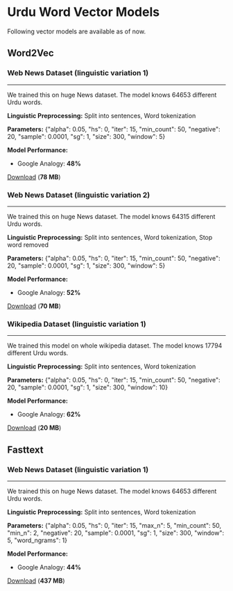 # Urdu Word Vector Models 

Following vector models are available as of now.

## Word2Vec 

### Web News Dataset (linguistic variation 1)
----------------------------------------------------
We trained this on huge News dataset. The model knows 64653 different Urdu words.

**Linguistic Preprocessing:** Split into sentences, Word tokenization

**Parameters:** {"alpha": 0.05, "hs": 0, "iter": 15, "min_count": 50, "negative": 20, "sample": 0.0001, "sg": 1, "size": 300, "window": 5}

**Model Performance:**

- Google Analogy: **48%**

[Download](https://sgp1.digitaloceanspaces.com/urduhack/models/word-vectors/urdu_web_news_vector300_word2vec_linguistic_variation_1.bin) (**78 MB**)

### Web News Dataset (linguistic variation 2)
----------------------------------------------------
We trained this on huge News dataset. The model knows 64315 different Urdu words.

**Linguistic Preprocessing:** Split into sentences, Word tokenization, Stop word removed

**Parameters:** {"alpha": 0.05, "hs": 0, "iter": 15, "min_count": 50, "negative": 20, "sample": 0.0001, "sg": 1, "size": 300, "window": 5}

**Model Performance:**

- Google Analogy: **52%**

[Download](https://sgp1.digitaloceanspaces.com/urduhack/models/word-vectors/urdu_web_news_vector300_word2vec_linguistic_variation_2.bin) (**70 MB**)

### Wikipedia Dataset (linguistic variation 1)
----------------------------------------------------
We trained this model on whole wikipedia dataset. The model knows 17794 different Urdu words.

**Linguistic Preprocessing:** Split into sentences, Word tokenization

**Parameters:** {"alpha": 0.05, "hs": 0, "iter": 15, "min_count": 50, "negative": 20, "sample": 0.0001, "sg": 1, "size": 300, "window": 10}

**Model Performance:**

- Google Analogy: **62%**

[Download](https://sgp1.digitaloceanspaces.com/urduhack/models/word-vectors/urdu_wikipedia_vector300_word2vec_linguistic_variation_1.bin) (**20 MB**)

## Fasttext

### Web News Dataset (linguistic variation 1)
----------------------------------------------------
We trained this on huge News dataset. The model knows 64653 different Urdu words.

**Linguistic Preprocessing:** Split into sentences, Word tokenization

**Parameters:** {"alpha": 0.05, "hs": 0, "iter": 15, "max_n": 5, "min_count": 50, "min_n": 2, "negative": 20, "sample": 0.0001, "sg": 1, "size": 300, "window": 5, "word_ngrams": 1}

**Model Performance:**

- Google Analogy: **44%**

[Download](https://sgp1.digitaloceanspaces.com/urduhack/models/word-vectors/urdu_web_news_vector300_fasttext_linguistic_variation_1.zip) (**437 MB**)
